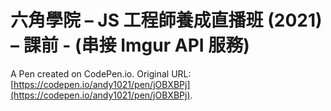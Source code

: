# 六角學院 – JS 工程師養成直播班 (2021) – 課前 - (串接 Imgur API 服務)

A Pen created on CodePen.io. Original URL: [https://codepen.io/andy1021/pen/jOBXBPj](https://codepen.io/andy1021/pen/jOBXBPj).


